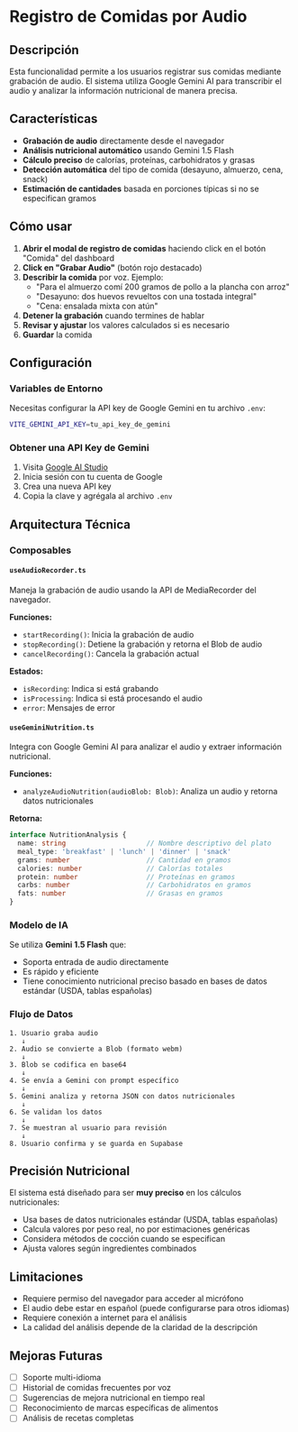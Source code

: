# Registro de Comidas por Audio

## Descripción

Esta funcionalidad permite a los usuarios registrar sus comidas mediante grabación de audio. El sistema utiliza Google Gemini AI para transcribir el audio y analizar la información nutricional de manera precisa.

## Características

- **Grabación de audio** directamente desde el navegador
- **Análisis nutricional automático** usando Gemini 1.5 Flash
- **Cálculo preciso** de calorías, proteínas, carbohidratos y grasas
- **Detección automática** del tipo de comida (desayuno, almuerzo, cena, snack)
- **Estimación de cantidades** basada en porciones típicas si no se especifican gramos

## Cómo usar

1. **Abrir el modal de registro de comidas** haciendo click en el botón "Comida" del dashboard
2. **Click en "Grabar Audio"** (botón rojo destacado)
3. **Describir la comida** por voz. Ejemplo:
   - "Para el almuerzo comí 200 gramos de pollo a la plancha con arroz"
   - "Desayuno: dos huevos revueltos con una tostada integral"
   - "Cena: ensalada mixta con atún"
4. **Detener la grabación** cuando termines de hablar
5. **Revisar y ajustar** los valores calculados si es necesario
6. **Guardar** la comida

## Configuración

### Variables de Entorno

Necesitas configurar la API key de Google Gemini en tu archivo `.env`:

```bash
VITE_GEMINI_API_KEY=tu_api_key_de_gemini
```

### Obtener una API Key de Gemini

1. Visita [Google AI Studio](https://aistudio.google.com/app/apikey)
2. Inicia sesión con tu cuenta de Google
3. Crea una nueva API key
4. Copia la clave y agrégala al archivo `.env`

## Arquitectura Técnica

### Composables

#### `useAudioRecorder.ts`
Maneja la grabación de audio usando la API de MediaRecorder del navegador.

**Funciones:**
- `startRecording()`: Inicia la grabación de audio
- `stopRecording()`: Detiene la grabación y retorna el Blob de audio
- `cancelRecording()`: Cancela la grabación actual

**Estados:**
- `isRecording`: Indica si está grabando
- `isProcessing`: Indica si está procesando el audio
- `error`: Mensajes de error

#### `useGeminiNutrition.ts`
Integra con Google Gemini AI para analizar el audio y extraer información nutricional.

**Funciones:**
- `analyzeAudioNutrition(audioBlob: Blob)`: Analiza un audio y retorna datos nutricionales

**Retorna:**
```typescript
interface NutritionAnalysis {
  name: string                    // Nombre descriptivo del plato
  meal_type: 'breakfast' | 'lunch' | 'dinner' | 'snack'
  grams: number                   // Cantidad en gramos
  calories: number                // Calorías totales
  protein: number                 // Proteínas en gramos
  carbs: number                   // Carbohidratos en gramos
  fats: number                    // Grasas en gramos
}
```

### Modelo de IA

Se utiliza **Gemini 1.5 Flash** que:
- Soporta entrada de audio directamente
- Es rápido y eficiente
- Tiene conocimiento nutricional preciso basado en bases de datos estándar (USDA, tablas españolas)

### Flujo de Datos

```
1. Usuario graba audio
   ↓
2. Audio se convierte a Blob (formato webm)
   ↓
3. Blob se codifica en base64
   ↓
4. Se envía a Gemini con prompt específico
   ↓
5. Gemini analiza y retorna JSON con datos nutricionales
   ↓
6. Se validan los datos
   ↓
7. Se muestran al usuario para revisión
   ↓
8. Usuario confirma y se guarda en Supabase
```

## Precisión Nutricional

El sistema está diseñado para ser **muy preciso** en los cálculos nutricionales:

- Usa bases de datos nutricionales estándar (USDA, tablas españolas)
- Calcula valores por peso real, no por estimaciones genéricas
- Considera métodos de cocción cuando se especifican
- Ajusta valores según ingredientes combinados

## Limitaciones

- Requiere permiso del navegador para acceder al micrófono
- El audio debe estar en español (puede configurarse para otros idiomas)
- Requiere conexión a internet para el análisis
- La calidad del análisis depende de la claridad de la descripción

## Mejoras Futuras

- [ ] Soporte multi-idioma
- [ ] Historial de comidas frecuentes por voz
- [ ] Sugerencias de mejora nutricional en tiempo real
- [ ] Reconocimiento de marcas específicas de alimentos
- [ ] Análisis de recetas completas
